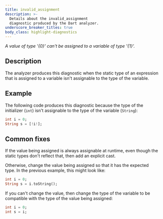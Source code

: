 ```yaml
---
title: invalid_assignment
description: >-
  Details about the invalid_assignment
  diagnostic produced by the Dart analyzer.
underscore_breaker_titles: true
body_class: highlight-diagnostics
---
```


_A value of type '{0}' can't be assigned to a variable of type '{1}'._

## Description

The analyzer produces this diagnostic when the static type of an expression
that is assigned to a variable isn't assignable to the type of the
variable.

## Example

The following code produces this diagnostic because the type of the
initializer (`int`) isn't assignable to the type of the variable
(`String`):

```dart
int i = 0;
String s = [!i!];
```

## Common fixes

If the value being assigned is always assignable at runtime, even though
the static types don't reflect that, then add an explicit cast.

Otherwise, change the value being assigned so that it has the expected
type. In the previous example, this might look like:

```dart
int i = 0;
String s = i.toString();
```

If you can't change the value, then change the type of the variable to be
compatible with the type of the value being assigned:

```dart
int i = 0;
int s = i;
```
